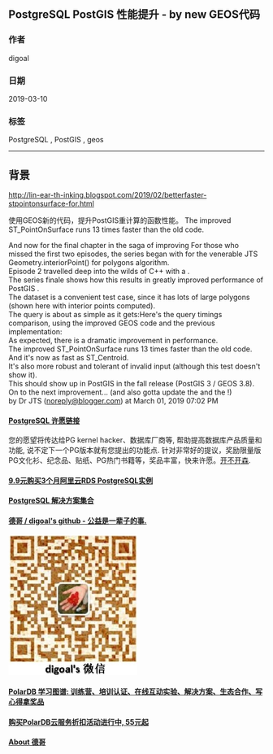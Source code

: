 ## PostgreSQL PostGIS 性能提升 - by new GEOS代码  
                                  
### 作者                                  
digoal                                  
                                  
### 日期                                  
2019-03-10                                  
                                  
### 标签                                  
PostgreSQL , PostGIS , geos      
                              
----                            
                              
## 背景             
http://lin-ear-th-inking.blogspot.com/2019/02/betterfaster-stpointonsurface-for.html  
  
使用GEOS新的代码，提升PostGIS重计算的函数性能。  The improved ST_PointOnSurface runs 13 times faster than the old code.      
  
And now for the final chapter in the saga of improving For those who missed the first two episodes, the series began with for the venerable JTS Geometry.interiorPoint() for polygons algorithm.    
Episode 2 travelled deep into the wilds of C++ with a .    
The series finale shows how this results in greatly improved performance of PostGIS .  
The dataset is a convenient test case, since it has lots of large polygons (shown here with interior points computed).  
The query is about as simple as it gets:Here's the query timings comparison, using the improved GEOS code and the previous implementation:  
As expected, there is a dramatic improvement in performance.    
The improved ST_PointOnSurface runs 13 times faster than the old code.    
And it's now as fast as ST_Centroid.    
It's also more robust and tolerant of invalid input (although this test doesn't show it).  
This should show up in PostGIS in the fall release (PostGIS 3 / GEOS 3.8).  
On to the next improvement... (and also gotta update the and the !)  
by Dr JTS (noreply@blogger.com) at March 01, 2019 07:02 PM  
    
    
  
  
  
  
  
  
  
  
  
  
  
  
  
  
  
  
  
  
  
  
  
  
  
  
  
  
  
  
  
  
  
  
  
  
  
  
  
  
  
  
  
  
  
  
  
  
  
  
  
  
  
  
  
  
  
  
  
  
  
  
  
  
  
  
  
  
  
  
  
#### [PostgreSQL 许愿链接](https://github.com/digoal/blog/issues/76 "269ac3d1c492e938c0191101c7238216")
您的愿望将传达给PG kernel hacker、数据库厂商等, 帮助提高数据库产品质量和功能, 说不定下一个PG版本就有您提出的功能点. 针对非常好的提议，奖励限量版PG文化衫、纪念品、贴纸、PG热门书籍等，奖品丰富，快来许愿。[开不开森](https://github.com/digoal/blog/issues/76 "269ac3d1c492e938c0191101c7238216").  
  
  
#### [9.9元购买3个月阿里云RDS PostgreSQL实例](https://www.aliyun.com/database/postgresqlactivity "57258f76c37864c6e6d23383d05714ea")
  
  
#### [PostgreSQL 解决方案集合](https://yq.aliyun.com/topic/118 "40cff096e9ed7122c512b35d8561d9c8")
  
  
#### [德哥 / digoal's github - 公益是一辈子的事.](https://github.com/digoal/blog/blob/master/README.md "22709685feb7cab07d30f30387f0a9ae")
  
  
![digoal's wechat](../pic/digoal_weixin.jpg "f7ad92eeba24523fd47a6e1a0e691b59")
  
  
#### [PolarDB 学习图谱: 训练营、培训认证、在线互动实验、解决方案、生态合作、写心得拿奖品](https://www.aliyun.com/database/openpolardb/activity "8642f60e04ed0c814bf9cb9677976bd4")
  
  
#### [购买PolarDB云服务折扣活动进行中, 55元起](https://www.aliyun.com/activity/new/polardb-yunparter?userCode=bsb3t4al "e0495c413bedacabb75ff1e880be465a")
  
  
#### [About 德哥](https://github.com/digoal/blog/blob/master/me/readme.md "a37735981e7704886ffd590565582dd0")
  
